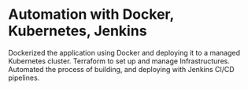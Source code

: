 # Automation with Docker, Kubernetes, Jenkins 

Dockerized the application using Docker and deploying it to a managed Kubernetes cluster. 
Terraform to set up and manage Infrastructures. 
Automated the process of building, and deploying with Jenkins CI/CD pipelines.
